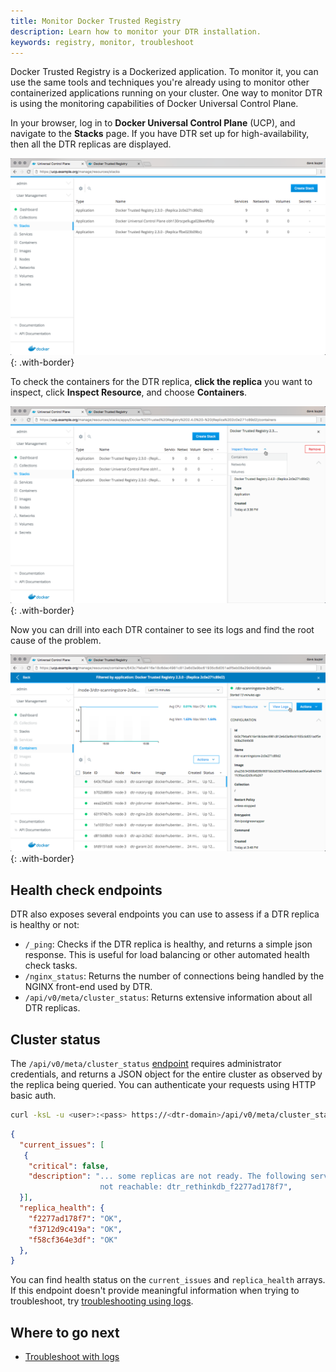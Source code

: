 ```yaml
---
title: Monitor Docker Trusted Registry
description: Learn how to monitor your DTR installation.
keywords: registry, monitor, troubleshoot
---
```


Docker Trusted Registry is a Dockerized application. To monitor it, you can
use the same tools and techniques you're already using to monitor other
containerized applications running on your cluster. One way to monitor
DTR is using the monitoring capabilities of Docker Universal Control Plane.

In your browser, log in to **Docker Universal Control Plane** (UCP), and
navigate to the **Stacks** page.
If you have DTR set up for high-availability, then all the DTR replicas are
displayed.

![](../../images/monitor-1.png){: .with-border}

To check the containers for the DTR replica, **click the replica** you want
to inspect, click **Inspect Resource**, and choose **Containers**.

![](../../images/monitor-2.png){: .with-border}

Now you can drill into each DTR container to see its logs and find the root
cause of the problem.

![](../../images/monitor-3.png){: .with-border}

## Health check endpoints

DTR also exposes several endpoints you can use to assess if a DTR replica
is healthy or not:

* `/_ping`: Checks if the DTR replica is healthy, and
returns a simple json response. This is useful for load balancing or other
automated health check tasks.
* `/nginx_status`: Returns the number of connections being handled by the
NGINX front-end used by DTR.
* `/api/v0/meta/cluster_status`: Returns extensive information about all DTR
replicas.

## Cluster status

The `/api/v0/meta/cluster_status` [endpoint](../../../reference/api)
requires administrator credentials, and returns a JSON object for the entire
cluster as observed by the replica being queried. You can authenticate your
requests using HTTP basic auth.

```bash
curl -ksL -u <user>:<pass> https://<dtr-domain>/api/v0/meta/cluster_status
```

```json
{
  "current_issues": [
   {
    "critical": false,
    "description": "... some replicas are not ready. The following servers are
                    not reachable: dtr_rethinkdb_f2277ad178f7",
  }],
  "replica_health": {
    "f2277ad178f7": "OK",
    "f3712d9c419a": "OK",
    "f58cf364e3df": "OK"
  },
}
```

You can find health status on the `current_issues` and `replica_health` arrays.
If this endpoint doesn't provide meaningful information when trying to
troubleshoot, try [troubleshooting using logs](troubleshoot-with-logs.md).

## Where to go next

* [Troubleshoot with logs](troubleshoot-with-logs.md)
